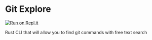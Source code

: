 # Git Explore
[![Run on Repl.it](https://repl.it/badge/github/itsrainingmani/gitexplore)](https://repl.it/github/itsrainingmani/gitexplore)

Rust CLI that will allow you to find git commands with free text search
